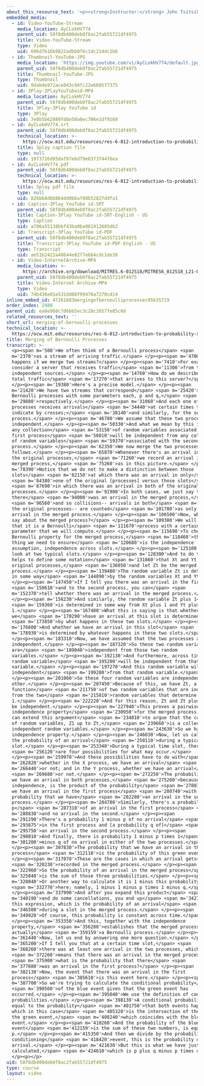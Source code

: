 ```yaml
---
about_this_resource_text: '<p><strong>Instructor:</strong> John Tsitsiklis</p>'
embedded_media:
  - id: Video-YouTube-Stream
    media_location: AyCLokHV774
    parent_uid: 58f8db400deb0f8ac2fab55721df4975
    title: Video-YouTube-Stream
    type: Video
    uid: 696d7b16b9822adbb0f6c1dc214dc1b6
  - id: Thumbnail-YouTube-JPG
    media_location: 'https://img.youtube.com/vi/AyCLokHV774/default.jpg'
    parent_uid: 58f8db400deb0f8ac2fab55721df4975
    title: Thumbnail-YouTube-JPG
    type: Thumbnail
    uid: 9dab4e972ace843c94fc22e660577375
  - id: 3Play-3PlayYouTubeid-MP4
    media_location: AyCLokHV774
    parent_uid: 58f8db400deb0f8ac2fab55721df4975
    title: 3Play-3Play YouTube id
    type: 3Play
    uid: 7e8b5b62989fd8e50a0ec706e1df9160
  - id: AyCLokHV774.srt
    parent_uid: 58f8db400deb0f8ac2fab55721df4975
    technical_location: >-
      https://ocw.mit.edu/resources/res-6-012-introduction-to-probability-spring-2018/part-iii-random-processes/merging-of-bernoulli-processes/AyCLokHV774.srt
    title: 3play caption file
    type: null
    uid: 1973726d85daf87e6d79e0373f44f6ea
  - id: AyCLokHV774.pdf
    parent_uid: 58f8db400deb0f8ac2fab55721df4975
    technical_location: >-
      https://ocw.mit.edu/resources/res-6-012-introduction-to-probability-spring-2018/part-iii-random-processes/merging-of-bernoulli-processes/AyCLokHV774.pdf
    title: 3play pdf file
    type: null
    uid: 826bb8d6b864dd0b6af80b52827ddfa1
  - id: Caption-3Play YouTube id-SRT
    parent_uid: 58f8db400deb0f8ac2fab55721df4975
    title: Caption-3Play YouTube id-SRT-English - US
    type: Caption
    uid: a706a55138bbf43ba0ba981912685db2
  - id: Transcript-3Play YouTube id-PDF
    parent_uid: 58f8db400deb0f8ac2fab55721df4975
    title: Transcript-3Play YouTube id-PDF-English - US
    type: Transcript
    uid: ae51b2422a48644e82f7e664cdc1de30
  - id: Video-InternetArchive-MP4
    media_location: >-
      https://archive.org/download/MITRES.6-012S18/MITRES6_012S18_L21-08_300k.mp4
    parent_uid: 58f8db400deb0f8ac2fab55721df4975
    title: Video-Internet Archive-MP4
    type: Video
    uid: 74b436e01e531dd88f99476a7270cd14
inline_embed_id: 47261683mergingofbernoulliprocesses95635719
order_index: 1988
parent_uid: ea0e960c7d6bb5ec3c28c2657fe85c0d
related_resources_text: ''
short_url: merging-of-bernoulli-processes
technical_location: >-
  https://ocw.mit.edu/resources/res-6-012-introduction-to-probability-spring-2018/part-iii-random-processes/merging-of-bernoulli-processes
title: Merging of Bernoulli Processes
transcript: >-
  <p><span m='500'>We often think of a Bernoulli process</span> <span
  m='2370'>as a stream of arriving traffic.</span> </p><p><span m='4700'>What
  happens if we merge two streams?</span> </p><p><span m='7410'>For example,
  consider a server that receives traffic</span> <span m='11300'>from two
  independent sources.</span> </p><p><span m='14760'>How do we describe the
  total traffic</span> <span m='17270'>that arrives to this server?</span>
  </p><p><span m='19380'>Here's a precise model.</span> </p><p><span
  m='21420'>We have two streams that correspond</span> <span m='25420'>to
  Bernoulli processes with some parameters each, p and q,</span> <span
  m='29880'>respectively.</span> </p><p><span m='31060'>And each one of these
  processes receives arrivals</span> <span m='34440'>at certain times that we
  indicate by crosses;</span> <span m='38140'>and similarly, for the second
  process.</span> </p><p><span m='46780'>We assume that these two processes are
  independent.</span> </p><p><span m='50330'>And what we mean by this is that
  any collection</span> <span m='53150'>of random variables associated with the
  first process</span> <span m='56010'>will be independent from any collection
  of random variables</span> <span m='59370'>associated with the second
  process.</span> </p><p><span m='62350'>We now merge the two processes as
  follows.</span> </p><p><span m='65870'>Whenever there's an arrival in any of
  the original processes,</span> <span m='71260'>we record an arrival in the
  merged process,</span> <span m='75260'>as in this picture.</span> </p><p><span
  m='78390'>Notice that we do not to make a distinction between those
  slots</span> <span m='82150'>at which there was an arrival in only</span>
  <span m='84380'>one of the original [processes] versus those slots</span>
  <span m='87690'>in which there was an arrival in both of the original
  processes.</span> </p><p><span m='91900'>In both cases, we just say that
  there</span> <span m='94000'>was an arrival in the merged process,</span>
  <span m='96560'>and so collisions-- arrivals in both</span> <span m='99410'>of
  the original processes-- are counted</span> <span m='101780'>as only one
  arrival in the merged process.</span> </p><p><span m='106500'>Now, what can we
  say about the merged process?</span> </p><p><span m='109380'>We will argue
  that it is a Bernoulli</span> <span m='111670'>process with a certain
  parameter that we will compute.</span> </p><p><span m='115690'>To check the
  Bernoulli property for the merged process,</span> <span m='118460'>the first
  thing we need to ensure</span> <span m='120680'>is the independence
  assumption, independence across slots.</span> </p><p><span m='125100'>Let us
  look at two typical slots.</span> </p><p><span m='128300'>And to do this, it
  helps to define some notation</span> <span m='131860'>that Xt and Yt be the
  original processes,</span> <span m='136050'>and let Zt be the merged
  process.</span> </p><p><span m='139480'>The random variable Zt is determined
  in some way</span> <span m='144890'>by the random variables Xt and Yt.</span>
  </p><p><span m='147450'>If I tell you there was an arrival in the first</span>
  <span m='150610'>and to the second process, you can</span> <span
  m='152370'>tell whether there was an arrival in the merged process.</span>
  </p><p><span m='156230'>And similarly, the random variable Zt plus 1</span>
  <span m='159360'>is determined in some way from Xt plus 1 and Yt plus
  1.</span> </p><p><span m='167400'>What this is saying is that whether
  we</span> <span m='170290'>have an arrival at this slot is determined</span>
  <span m='173850'>by what happens in these two slots.</span> </p><p><span
  m='176600'>And whether we have an arrival in this slot</span> <span
  m='178930'>is determined by whatever happens in these two slots.</span>
  </p><p><span m='183310'>Now, we have assumed that the two processes are
  independent.</span> </p><p><span m='187320'>So these two random variables
  are</span> <span m='189040'>independent from those two random
  variables.</span> </p><p><span m='192130'>And furthermore, across time, this
  random variable</span> <span m='195200'>will be independent from that random
  variable.</span> </p><p><span m='197270'>And this random variable will be
  independent</span> <span m='199280'>from that random variable.</span>
  </p><p><span m='201060'>So these four random variables are independent of each
  other.</span> </p><p><span m='207450'>Because of this, we have Zt, a
  function</span> <span m='211750'>of two random variables that are independent
  from the two</span> <span m='215810'>random variables that determine Zt plus
  1.</span> </p><p><span m='222220'>And for this reason, Zt and Zt plus 1 will
  be independent.</span> </p><p><span m='227940'>This proves a pairwise
  independence property</span> <span m='230950'>for the merged process, but we
  can extend this argument</span> <span m='234010'>to argue that the collection
  of random variables, Z1 up to Zt,</span> <span m='239660'>is a collection of
  independent random variables.</span> </p><p><span m='243630'>So we have the
  independence property.</span> </p><p><span m='246030'>Now, let us calculate
  the probability of an arrival</span> <span m='250110'>during a typical
  slot.</span> </p><p><span m='253340'>During a typical time slot, there</span>
  <span m='256120'>are four possibilities for what may occur.</span>
  </p><p><span m='259970'>And these possibilities have to do with</span> <span
  m='262820'>whether in the X process, we have an arrival</span> <span
  m='266440'>or not; and in the Y process, whether we have an arrival</span>
  <span m='269680'>or not.</span> </p><p><span m='272250'>The probability that
  we have an arrival in both processes,</span> <span m='275280'>because of
  independence, is the product of the probability</span> <span m='278070'>that
  we have an arrival in the first process</span> <span m='280740'>with the
  probability that we have</span> <span m='282280'>an arrival in the second
  process.</span> </p><p><span m='284780'>Similarly, there's a probability
  p</span> <span m='287310'>of an arrival in the first process</span> <span
  m='288830'>and no arrival in the second.</span> </p><p><span
  m='291290'>There's a probability 1 minus p of no arrival</span> <span
  m='293875'>in the first process and [a probability q of]</span> <span
  m='295750'>an arrival in the second process.</span> </p><p><span
  m='298010'>And finally, there is probability 1 minus p times 1</span> <span
  m='301200'>minus q of no arrival in either of the two processes.</span>
  </p><p><span m='307830'>The probability that we have an arrival in the merged
  process</span> <span m='312110'>is the probability of this green event.</span>
  </p><p><span m='317070'>These are the cases in which an arrival gets</span>
  <span m='320230'>recorded in the merged process.</span> </p><p><span
  m='322960'>So the probability of an arrival in the merged process</span> <span
  m='325840'>is the sum of those three probabilities.</span> </p><p><span
  m='328040'>Or another way to calculate it is 1 minus this probability</span>
  <span m='332770'>here; namely, 1 minus 1 minus p times 1 minus q.</span>
  </p><p><span m='337990'>And after you expand this product</span> <span
  m='340190'>and do some cancellations, you end up</span> <span m='342790'>with
  this expression, which is the probability of an arrival</span> <span
  m='346500'>during a slot in the merged process.</span> </p><p><span
  m='349920'>Of course, this probability is constant across time.</span>
  </p><p><span m='353350'>And this, together with the independence
  property,</span> <span m='356280'>establishes that the merged process is
  actually</span> <span m='359159'>a Bernoulli process.</span> </p><p><span
  m='361440'>Now, let us end by answering one more question.</span> </p><p><span
  m='365200'>If I tell you that at a certain time slot,</span> <span
  m='368260'>there was at least one arrival in the two processes, which</span>
  <span m='372260'>means that there was an arrival in the merged process,</span>
  <span m='375900'>what is the probability that there</span> <span
  m='377680'>was an arrival in the first process?</span> </p><p><span
  m='382130'>Now, the event that there was an arrival in the first
  process</span> <span m='385610'>is this event here.</span> </p><p><span
  m='387700'>So we're trying to calculate the conditional probability</span>
  <span m='390560'>of the blue event given that the green event has
  occurred.</span> </p><p><span m='395040'>We use the definition of conditional
  probabilities.</span> </p><p><span m='398130'>A conditional probability is
  equal to the probability</span> <span m='401750'>that both events happen,
  which in this case</span> <span m='405320'>is the intersection of the blue and
  the green event,</span> <span m='408240'>which coincides with the blue
  event.</span> </p><p><span m='410260'>And the probability of the blue
  event</span> <span m='412159'>is the sum of these two numbers, is equal to
  p.</span> </p><p><span m='415350'>And then we divide by the probability of the
  conditioning</span> <span m='418420'>event, this is the probability of an
  arrival.</span> </p><p><span m='421630'>But this is what we have just
  calculated,</span> <span m='424610'>which is p plus q minus p times q.</span>
  </p><p></p>
uid: 58f8db400deb0f8ac2fab55721df4975
type: course
layout: video
---
```

